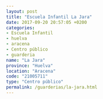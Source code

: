 ```yaml
---
layout: post
title: "Escuela Infantil La Jara"
date: 2017-09-20 20:57:05 +0200
categories:
- Escuela Infantil
- huelva
- aracena
- Centro público
- guarderia
name: "La Jara"
province: "Huelva"
location: "Aracena"
code: "21005711"
type: "Centro público"
permalink: /guarderias/la-jara.html
---
```

